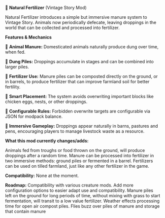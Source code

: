 🌱 **Natural Fertilizer** (Vintage Story Mod)

Natural Fertilizer introduces a simple but immersive manure system to Vintage Story.
Animals now periodically defecate, leaving droppings in the world that can be collected and processed into fertilizer.



**Features & Mechanics**


🐄 **Animal Manure:** Domesticated animals naturally produce dung over time, when fed.

💩 **Dung Piles:** Droppings accumulate in stages and can be combined into larger piles.

🌾 **Fertilizer Use:** Manure piles can be composted directly on the ground, or in barrels, to produce fertilizer that can improve farmland soil for better fertility.

🛑 **Smart Placement:** The system avoids overwriting important blocks like chicken eggs, nests, or other droppings.

🔄 **Configurable Rules:** Forbidden overwrite targets are configurable via JSON for modpack balance.

🏡 **Immersive Gameplay:** Droppings appear naturally in barns, pastures and pens, encouraging players to manage livestock waste as a resource.




**What this mod currently changes/adds:**

  Animals fed from troughs or food thrown on the ground, will produce droppings after a random time.
  Manure can be processed into fertilizer in two immersive methods: ground piles or fermented in a barrel.
  Fertilizers can be used on tilled farmland, just like any other fertilizer in the game.

 

**Compatibility:**
  None at the moment.

 

**Roadmap:**
  Compatibility with various creature mods.
  Add more configuration options to easier adapt use and compatibility.
  Manure piles left on the ground for long periods of time, without mixing with grass to start fermentation, will transit to a low value fertilizer.
  Weather effects processing time for open air compost piles.
  Flies buzz over piles of manure and storage that contain manure


